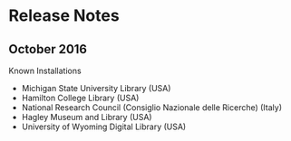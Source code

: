 # Release Notes

## October 2016

Known Installations

* Michigan State University Library (USA)
* Hamilton College Library (USA)
* National Research Council (Consiglio Nazionale delle Ricerche) (Italy)
* Hagley Museum and Library (USA)
* University of Wyoming Digital Library (USA)
